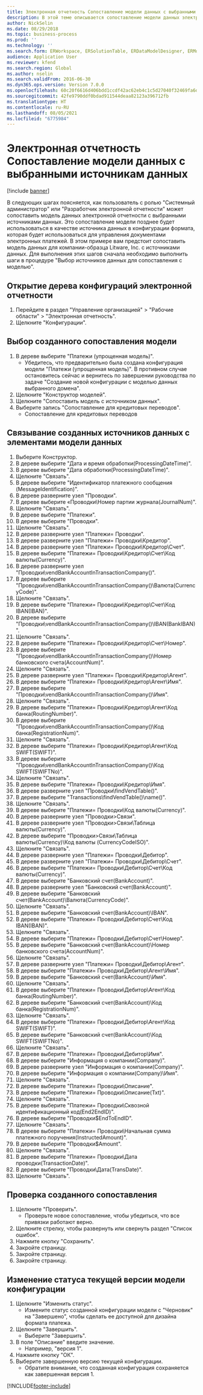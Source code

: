 ```yaml
---
title: Электронная отчетность Сопоставление модели данных с выбранными источникам данных
description: В этой теме описывается сопоставление модели данных электронной отчетности (ER) с выбранными источниками данных Microsoft Dynamics 365 Finance.
author: NickSelin
ms.date: 08/29/2018
ms.topic: business-process
ms.prod: ''
ms.technology: ''
ms.search.form: ERWorkspace, ERSolutionTable, ERDataModelDesigner, ERModelMappingTable, ERModelMappingDesigner
audience: Application User
ms.reviewer: kfend
ms.search.region: Global
ms.author: nselin
ms.search.validFrom: 2016-06-30
ms.dyn365.ops.version: Version 7.0.0
ms.openlocfilehash: 60c20f6616d406bdd1ccdf42ac62eb4c1c5d27040f32469fa6dd370c41830450
ms.sourcegitcommit: 42fe9790ddf0bdad911544deaa82123a396712fb
ms.translationtype: HT
ms.contentlocale: ru-RU
ms.lasthandoff: 08/05/2021
ms.locfileid: "6775984"
---
```

# <a name="er-map-data-model-to-selected-data-sources"></a>Электронная отчетность Сопоставление модели данных с выбранными источникам данных

[!include [banner](../../includes/banner.md)]

В следующих шагах поясняется, как пользователь с ролью "Системный администратор" или "Разработчик электронной отчетности" может сопоставить модель данных электронной отчетности с выбранными источниками данных. Это сопоставление модели позднее будет использоваться в качестве источника данных в конфигурации формата, которая будет использоваться для управления документами электронных платежей. В этом примере вам предстоит сопоставить модель данных для компании-образца Litware, Inc. с источниками данных. Для выполнения этих шагов сначала необходимо выполнить шаги в процедуре "Выбор источников данных для сопоставления с моделью".


## <a name="open-er-configurations-tree"></a>Открытие дерева конфигураций электронной отчетности
1. Перейдите в раздел "Управление организацией" > "Рабочие области" > "Электронная отчетность".
2. Щелкните "Конфигурации".

## <a name="select-created-model-mapping"></a>Выбор созданного сопоставления модели
1. В дереве выберите "Платежи (упрощенная модель)".
    * Убедитесь, что предварительно была создана конфигурация модели "Платежи (упрощенная модель)". В противном случае остановитесь сейчас и вернитесь по завершении руководства по задаче "Создание новой конфигурации с моделью данных выбранного домена".  
2. Щелкните "Конструктор моделей".
3. Щелкните "Сопоставить модель с источником данных".
4. Выберите запись "Сопоставление для кредитовых переводов".
    * Сопоставление для кредитовых переводов  

## <a name="bind-created-data-sources-to-data-model-elements"></a>Связывание созданных источников данных с элементами модели данных
1. Выберите Конструктор.
2. В дереве выберите "Дата и время обработки(ProcessingDateTime)".
3. В дереве выберите "Дата обработки(ProcessingDateTime)".
4. Щелкните "Связать".
5. В дереве выберите "Идентификатор платежного сообщения (MessageIdentification)".
6. В дереве разверните узел "Проводки".
7. В дереве выберите «Проводки\Номер партии журнала(JournalNum)".
8. Щелкните "Связать".
9. В дереве выберите "Платежи".
10. В дереве выберите "Проводки".
11. Щелкните "Связать".
12. В дереве разверните узел "Платежи= Проводки".
13. В дереве разверните узел "Платежи= Проводки\Кредитор".
14. В дереве разверните узел "Платежи= Проводки\Кредитор\Счет".
15. В дереве выберите "Платежи= Проводки\Кредитор\Счет\Код валюты(Currency)".
16. В дереве разверните узел "Проводки\vendBankAccountInTransactionCompany()".
17. В дереве выберите "Проводки\vendBankAccountInTransactionCompany()\Валюта(CurrencyCode)".
18. Щелкните "Связать".
19. В дереве выберите "Платежи= Проводки\Кредитор\Счет\Код IBAN(IBAN)".
20. В дереве выберите "Проводки\vendBankAccountInTransactionCompany()\IBAN(BankIBAN)".
21. Щелкните "Связать".
22. В дереве выберите "Платежи= Проводки\Кредитор\Счет\Номер".
23. В дереве выберите "Проводки\vendBankAccountInTransactionCompany()\Номер банковского счета(AccountNum)".
24. Щелкните "Связать".
25. В дереве разверните узел "Платежи= Проводки\Кредитор\Агент".
26. В дереве выберите "Платежи= Проводки\Кредитор\Агент\Имя".
27. В дереве выберите "Проводки\vendBankAccountInTransactionCompany()\Имя".
28. Щелкните "Связать".
29. В дереве выберите "Платежи= Проводки\Кредитор\Агент\Код банка(RoutingNumber)".
30. В дереве выберите "Проводки\vendBankAccountInTransactionCompany()\Код банка(RegistrationNum)".
31. Щелкните "Связать".
32. В дереве выберите "Платежи= Проводки\Кредитор\Агент\Код SWIFT(SWIFT)".
33. В дереве выберите "Проводки\vendBankAccountInTransactionCompany()\Код SWIFT(SWIFTNo)".
34. Щелкните "Связать".
35. В дереве выберите "Платежи= Проводки\Кредитор\Имя".
36. В дереве разверните узел "Проводки\findVendTable()".
37. В дереве выберите "Transactions\findVendTable()\name()".
38. Щелкните "Связать".
39. В дереве выберите "Платежи= Проводки\Код валюты(Currency)".
40. В дереве разверните узел "Проводки\>Связи".
41. В дереве разверните узел "Проводки\>Связи\Таблица валюты(Currency)".
42. В дереве выберите "Проводки\>Связи\Таблица валюты(Currency)\Код валюты (CurrencyCodeISO)".
43. Щелкните "Связать".
44. В дереве разверните узел "Платежи= Проводки\Дебитор".
45. В дереве разверните узел "Платежи= Проводки\Дебитор\Счет".
46. В дереве выберите "Платежи= Проводки\Дебитор\Счет\Код валюты(Currency)".
47. В дереве выберите "Банковский счет(BankAccount)".
48. В дереве разверните узел "Банковский счет(BankAccount)".
49. В дереве выберите "Банковский счет(BankAccount)\Валюта(CurrencyCode)".
50. Щелкните "Связать".
51. В дереве выберите "Банковский счет(BankAccount)\IBAN".
52. В дереве выберите "Платежи= Проводки\Дебитор\Счет\Код IBAN(IBAN)".
53. Щелкните "Связать".
54. В дереве выберите "Платежи= Проводки\Дебитор\Счет\Номер".
55. В дереве выберите "Банковский счет(BankAccount)\Номер банковского счета(AccountNum)".
56. Щелкните "Связать".
57. В дереве разверните узел "Платежи= Проводки\Дебитор\Агент".
58. В дереве выберите "Платежи= Проводки\Дебитор\Агент\Имя".
59. В дереве выберите "Банковский счет(BankAccount)\Имя".
60. Щелкните "Связать".
61. В дереве выберите "Платежи= Проводки\Дебитор\Агент\Код банка(RoutingNumber)".
62. В дереве выберите "Банковский счет(BankAccount)\Код банка(RegistrationNum)".
63. Щелкните "Связать".
64. В дереве выберите "Платежи= Проводки\Дебитор\Агент\Код SWIFT(SWIFT)".
65. В дереве выберите "Банковский счет(BankAccount)\Код SWIFT(SWIFTNo)".
66. Щелкните "Связать".
67. В дереве выберите "Платежи= Проводки\Дебитор\Имя".
68. В дереве выберите "Информация о компании(Company)".
69. В дереве разверните узел "Информация о компании(Company)".
70. В дереве выберите "Информация о компании(Company)\Имя".
71. Щелкните "Связать".
72. В дереве выберите "Платежи= Проводки\Описание".
73. В дереве выберите "Платежи= Проводки\Описание(Txt)".
74. Щелкните "Связать".
75. В дереве выберите "Платежи= Проводки\Сквозной идентификационный код(End2EndID)".
76. В дереве выберите "Проводки\$EndToEndID".
77. Щелкните "Связать".
78. В дереве выберите "Платежи= Проводки\Начальная сумма платежного поручения(InstructedAmount)".
79. В дереве выберите "Проводки\$Amount".
80. Щелкните "Связать".
81. В дереве выберите "Платежи= Проводки\Дата проводки(TransactionDate)".
82. В дереве выберите "Проводки\Дата(TransDate)".
83. Щелкните "Связать".

## <a name="validate-created-mapping"></a>Проверка созданного сопоставления
1. Щелкните "Проверить".
    * Проверьте новое сопоставление, чтобы убедиться, что все привязки работают верно.  
2. Щелкните стрелку, чтобы развернуть или свернуть раздел "Список ошибок".
3. Нажмите кнопку "Сохранить".
4. Закройте страницу.
5. Закройте страницу.
6. Закройте страницу.

## <a name="change-the-status-of-the-current-version-of-model-configuration"></a>Изменение статуса текущей версии модели конфигурации
1. Щелкните "Изменить статус".
    * Измените статус созданной конфигурации модели с "Черновик" на "Завершено", чтобы сделать ее доступной для дизайна формата платежа.  
2. Щелкните "Завершить".
    * Выберите "Завершить".  
3. В поле "Описание" введите значение.
    * Например, "версия 1".  
4. Нажмите кнопку "OК".
5. Выберите завершенную версию текущей конфигурации.
    * Обратите внимание, что созданная конфигурация сохраняется как завершенная версия 1.  



[!INCLUDE[footer-include](../../../../includes/footer-banner.md)]